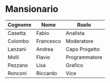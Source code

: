 # Mansionario

| Cognome | Nome | Ruolo |
| ------- | ---- | ----- |
| Casetta | Fabio | Analista |
| Colombo | Francesco | Moderatore |
| Lanzani | Andrea | Capo Progetto |
| Molli | Flavio | Programmatore |
| Pezzano | Lisa | Grafico |
| Ronconi | Riccardo | Vice |